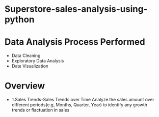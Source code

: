 # Superstore-sales-analysis-using-python
# Data Analysis Process Performed
- Data Cleaning
- Exploratory Data Analysis
- Data Visualization

# Overview
- 1.Sales Trends-Sales Trends over Time Analyze the sales amount over different periods(e.g, Months, Quarter, Year) to identify any growth trends or flactuation in sales

